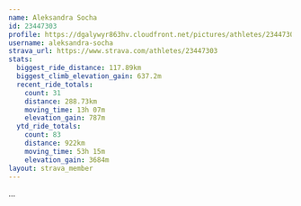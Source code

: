 ```yaml
---
name: Aleksandra Socha
id: 23447303
profile: https://dgalywyr863hv.cloudfront.net/pictures/athletes/23447303/14745546/4/large.jpg
username: aleksandra-socha
strava_url: https://www.strava.com/athletes/23447303
stats:
  biggest_ride_distance: 117.89km
  biggest_climb_elevation_gain: 637.2m
  recent_ride_totals:
    count: 31
    distance: 288.73km
    moving_time: 13h 07m
    elevation_gain: 787m
  ytd_ride_totals:
    count: 83
    distance: 922km
    moving_time: 53h 15m
    elevation_gain: 3684m
layout: strava_member
--- 
```

...
